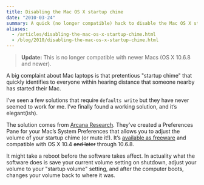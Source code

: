 ```yaml
---
title: Disabling the Mac OS X startup chime
date: "2010-03-24"
summary: A quick (no longer compatible) hack to disable the Mac OS X startup chime when a Mac computer is turned on.
aliases:
  - /articles/disabling-the-mac-os-x-startup-chime.html
  - /blog/2010/disabling-the-mac-os-x-startup-chime.html
---
```


> **Update:** This is no longer compatible with newer Macs (OS X 10.6.8 and newer).

A big complaint about Mac laptops is that pretentious "startup chime" that quickly identifies to everyone within hearing distance that someone nearby has started their Mac.

I’ve seen a few solutions that require `defaults write` but they have never seemed to work for me. I’ve finally found a working solution, and it’s elegant(ish).

The solution comes from [Arcana Research](http://www5e.biglobe.ne.jp/~arcana/index.en.html). They’ve created a Preferences Pane for your Mac’s System Preferences that allows you to adjust the volume of your startup chime (or mute it!). It’s [available as freeware](http://www5e.biglobe.ne.jp/~arcana/software.en.html) and compatible with OS X 10.4 ~~and later~~ through 10.6.8.

It might take a reboot before the software takes affect. In actuality what the software does is save your current volume setting on shutdown, adjust your volume to your "startup volume" setting, and after the computer boots, changes your volume back to where it was.
